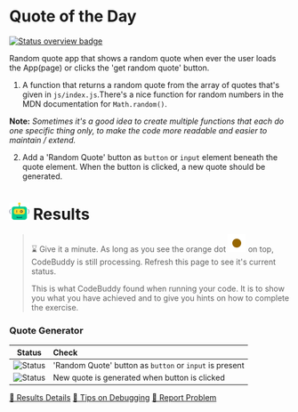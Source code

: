 # Quote of the Day
[![Status overview badge](../../blob/badges/.github/badges/main/badge.svg)](#-results)


Random quote app that shows a random quote when ever the user loads the App(page) or clicks the 'get random quote' button.

1.  A function that returns a random quote from the array of
    quotes that's given in `js/index.js`.There's a nice function for
    random numbers in the MDN documentation for `Math.random()`.

**Note:** _Sometimes it's a good idea to create multiple functions that each
do one specific thing only, to make the code more readable and
easier to maintain / extend._

2.  Add a 'Random Quote' button as `button` or `input` element beneath the quote element. When the button is clicked, a new quote should be generated.

[//]: # (autograding info start)
# <img src="https://github.com/DCI-EdTech/autograding-setup/raw/main/assets/bot-large.svg" alt="" data-canonical-src="https://github.com/DCI-EdTech/autograding-setup/raw/main/assets/bot-large.svg" height="31" /> Results
> ⌛ Give it a minute. As long as you see the orange dot ![processing](https://raw.githubusercontent.com/DCI-EdTech/autograding-setup/main/assets/processing.svg) on top, CodeBuddy is still processing. Refresh this page to see it's current status.
>
> This is what CodeBuddy found when running your code. It is to show you what you have achieved and to give you hints on how to complete the exercise.


### Quote Generator

|                 Status                  | Check                                                                                    |
| :-------------------------------------: | :--------------------------------------------------------------------------------------- |
| ![Status](../../blob/badges/.github/badges/main/status0.svg) | 'Random Quote' button as `button` or `input` is present |
| ![Status](../../blob/badges/.github/badges/main/status1.svg) | New quote is generated when button is clicked |



[🔬 Results Details](../../actions)
[🐞 Tips on Debugging](https://github.com/DCI-EdTech/autograding-setup/wiki/How-to-work-with-CodeBuddy)
[📢 Report Problem](https://docs.google.com/forms/d/e/1FAIpQLSfS8wPh6bCMTLF2wmjiE5_UhPiOEnubEwwPLN_M8zTCjx5qbg/viewform?usp=pp_url&entry.652569746=Browser-QuoteOfTheDay)


[//]: # (autograding info end)